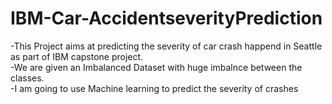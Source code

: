 # IBM-Car-AccidentseverityPrediction
-This Project aims at predicting the severity of car crash happend in Seattle as part of IBM capstone project.<br>
-We are given an Imbalanced Dataset with huge imbalnce between the classes.<br> 
-I am going to use Machine learning to predict the severity of crashes<br>
